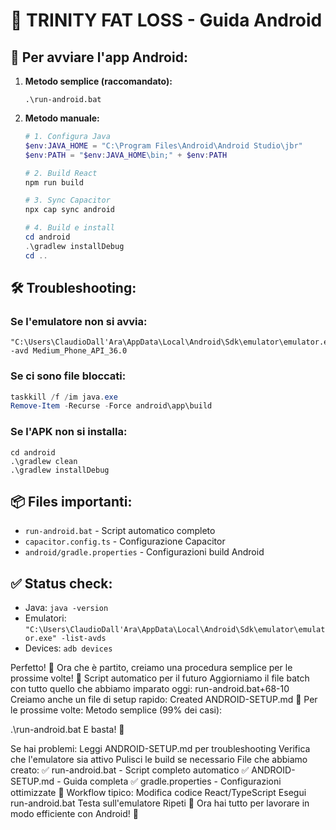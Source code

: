 # 🚀 TRINITY FAT LOSS - Guida Android

## 📱 Per avviare l'app Android:

1. **Metodo semplice (raccomandato):**

   ```
   .\run-android.bat
   ```

2. **Metodo manuale:**

   ```powershell
   # 1. Configura Java
   $env:JAVA_HOME = "C:\Program Files\Android\Android Studio\jbr"
   $env:PATH = "$env:JAVA_HOME\bin;" + $env:PATH

   # 2. Build React
   npm run build

   # 3. Sync Capacitor
   npx cap sync android

   # 4. Build e install
   cd android
   .\gradlew installDebug
   cd ..
   ```

## 🛠️ Troubleshooting:

### Se l'emulatore non si avvia:

```
"C:\Users\ClaudioDall'Ara\AppData\Local\Android\Sdk\emulator\emulator.exe" -avd Medium_Phone_API_36.0
```

### Se ci sono file bloccati:

```powershell
taskkill /f /im java.exe
Remove-Item -Recurse -Force android\app\build
```

### Se l'APK non si installa:

```
cd android
.\gradlew clean
.\gradlew installDebug
```

## 📦 Files importanti:

- `run-android.bat` - Script automatico completo
- `capacitor.config.ts` - Configurazione Capacitor
- `android/gradle.properties` - Configurazioni build Android

## ✅ Status check:

- Java: `java -version`
- Emulatori: `"C:\Users\ClaudioDall'Ara\AppData\Local\Android\Sdk\emulator\emulator.exe" -list-avds`
- Devices: `adb devices`

Perfetto! 🎉 Ora che è partito, creiamo una procedura semplice per le prossime volte!
📝 Script automatico per il futuro
Aggiorniamo il file batch con tutto quello che abbiamo imparato oggi:
run-android.bat+68-10
Creiamo anche un file di setup rapido:
Created ANDROID-SETUP.md
🎯 Per le prossime volte:
Metodo semplice (99% dei casi):

.\run-android.bat
E basta! 🚀

Se hai problemi:
Leggi ANDROID-SETUP.md per troubleshooting
Verifica che l'emulatore sia attivo
Pulisci le build se necessario
File che abbiamo creato:
✅ run-android.bat - Script completo automatico
✅ ANDROID-SETUP.md - Guida completa
✅ gradle.properties - Configurazioni ottimizzate
📱 Workflow tipico:
Modifica codice React/TypeScript
Esegui run-android.bat
Testa sull'emulatore
Ripeti 🔄
Ora hai tutto per lavorare in modo efficiente con Android! 🎉
